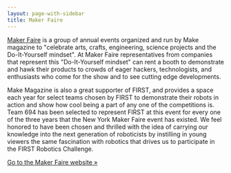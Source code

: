 ```yaml
---
layout: page-with-sidebar
title: Maker Faire
---
```

[Maker Faire](http://makerfaire.com/) is a group of annual events organized and run by Make magazine to "celebrate arts, crafts, engineering, science projects and the Do-It-Yourself mindset". At Maker Faire representatives from companies that represent this "Do-It-Yourself mindset" can rent a booth to demonstrate and hawk their products to crowds of eager hackers, technologists, and enthusiasts who come for the show and to see cutting edge developments.

Make Magazine is also a great supporter of FIRST, and provides a space each year for select teams chosen by FIRST to demonstrate their robots in action and show how cool being a part of any one of the competitions is. Team 694 has been selected to represent FIRST at this event for every one of the three years that the New York Maker Faire event has existed. We feel honored to have been chosen and thrilled with the idea of carrying our knowledge into the next generation of roboticists by instilling in young viewers the same fascination with robotics that drives us to participate in the FIRST Robotics Challenge.

[Go to the Maker Faire website &raquo;](http://makerfaire.com/)